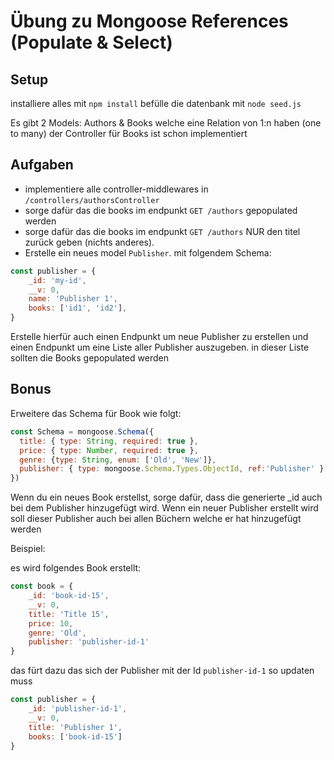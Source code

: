 # Übung zu Mongoose References (Populate & Select)

## Setup

installiere alles mit `npm install`
befülle die datenbank mit `node seed.js`

Es gibt 2 Models: Authors & Books welche eine Relation von 1:n haben (one to many)
der Controller für Books ist schon implementiert


## Aufgaben

- implementiere alle controller-middlewares in `/controllers/authorsController`
- sorge dafür das die books im endpunkt `GET /authors` gepopulated werden
- sorge dafür das die books im endpunkt `GET /authors` NUR den titel zurück geben (nichts anderes). 
- Erstelle ein neues model `Publisher`. mit folgendem Schema:
```javascript
const publisher = {
    _id: 'my-id',
    __v: 0,
    name: 'Publisher 1',
    books: ['id1', 'id2'],
}
```

Erstelle hierfür auch einen Endpunkt um neue Publisher zu erstellen und einen Endpunkt um eine Liste aller Publisher auszugeben. in dieser Liste sollten die Books gepopulated werden

## Bonus

Erweitere das Schema für Book wie folgt:

```javascript
const Schema = mongoose.Schema({
  title: { type: String, required: true },
  price: { type: Number, required: true },
  genre: {type: String, enum: ['Old', 'New']},
  publisher: { type: mongoose.Schema.Types.ObjectId, ref:'Publisher' } // !!
})
```

Wenn du ein neues Book erstellst, sorge dafür, dass die generierte _id auch bei dem Publisher hinzugefügt wird.
Wenn ein neuer Publisher erstellt wird soll dieser Publisher auch bei allen Büchern welche er hat hinzugefügt werden

Beispiel:

es wird folgendes Book erstellt:

```javascript
const book = {
    _id: 'book-id-15',
    __v: 0,
    title: 'Title 15',
    price: 10,
    genre: 'Old',
    publisher: 'publisher-id-1'
}
```

das fürt dazu das sich der Publisher mit der Id `publisher-id-1` so updaten muss

```javascript
const publisher = {
    _id: 'publisher-id-1',
    __v: 0,
    title: 'Publisher 1',
    books: ['book-id-15']
}
```